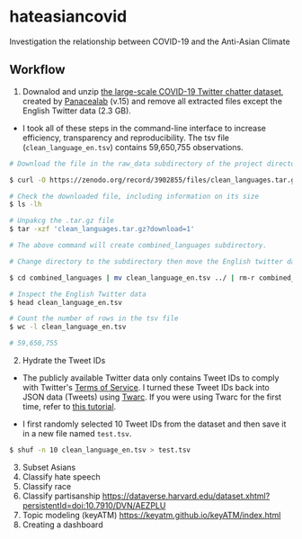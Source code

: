 # hateasiancovid
Investigation the relationship between COVID-19 and the Anti-Asian Climate

## Workflow
1. Downalod and unzip [the large-scale COVID-19 Twitter chatter dataset](https://zenodo.org/record/3902855#.XvZFBXVKhEZ), created by [Panacealab](http://www.panacealab.org/) (v.15) and remove all extracted files except the English Twitter data (2.3 GB).

- I took all of these steps in the command-line interface to increase efficiency, transparency and reproducibility. The tsv file (`clean_language_en.tsv`) contains 59,650,755 observations.

```bash
# Download the file in the raw_data subdirectory of the project directory

$ curl -O https://zenodo.org/record/3902855/files/clean_languages.tar.gz?download=1

# Check the downloaded file, including information on its size
$ ls -lh

# Unpakcg the .tar.gz file
$ tar -xzf 'clean_languages.tar.gz?download=1'

# The above command will create combined_languages subdirectory.

# Change directory to the subdirectory then move the English twitter data to the parent directory and then remove the subdirectory

$ cd combined_languages | mv clean_language_en.tsv ../ | rm-r combined_languages/

# Inspect the English Twitter data
$ head clean_language_en.tsv

# Count the number of rows in the tsv file
$ wc -l clean_language_en.tsv

# 59,650,755
```

2. Hydrate the Tweet IDs

- The publicly available Twitter data only contains Tweet IDs to comply with Twitter's [Terms of Service](https://developer.twitter.com/en/developer-terms/agreement-and-policy). I turned these Tweet IDs back into JSON data (Tweets) using [Twarc](https://github.com/DocNow/twarc). If you were using Twarc for the first time, refer to [this tutorial](https://github.com/alblaine/twarc-tutorial).

- I first randomly selected 10 Tweet IDs from the dataset and then save it in a new file named `test.tsv`.

```bash
$ shuf -n 10 clean_language_en.tsv > test.tsv
```

3. Subset Asians
4. Classify hate speech
5. Classify race
6. Classify partisanship https://dataverse.harvard.edu/dataset.xhtml?persistentId=doi:10.7910/DVN/AEZPLU
7. Topic modeling (keyATM) https://keyatm.github.io/keyATM/index.html
8. Creating a dashboard
